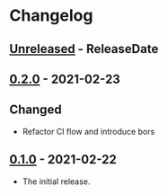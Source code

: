 # Changelog

<!-- next-header -->

## [Unreleased] - ReleaseDate

## [0.2.0] - 2021-02-23

## Changed

- Refactor CI flow and introduce bors

## [0.1.0] - 2021-02-22

- The initial release.

<!-- next-url -->

[unreleased]: https://github.com/fnichol/fnichol-cime/compare/v0.2.0...HEAD

[0.2.0]: https://github.com/fnichol/fnichol-cime/compare/v0.1.0...v0.2.0
[0.1.0]: https://github.com/fnichol/fnichol-cime/compare/b51e479...v0.1.0
